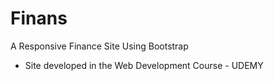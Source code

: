 # Finans
A Responsive Finance Site Using Bootstrap
- Site developed in the Web Development Course - UDEMY
